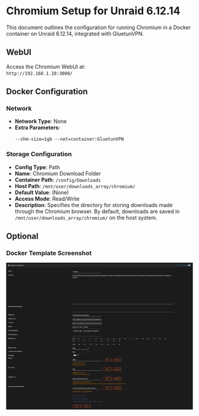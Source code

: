 # Chromium Setup for Unraid 6.12.14

This document outlines the configuration for running Chromium in a Docker container on Unraid 6.12.14, integrated with GluetunVPN.

## WebUI
Access the Chromium WebUI at:  
`http://192.168.1.10:3000/`

## Docker Configuration

### Network
- **Network Type**: None
- **Extra Parameters**:  
  ```
  --shm-size=1gb --net=container:GluetunVPN
  ```

### Storage Configuration
- **Config Type**: Path
- **Name**: Chromium Download Folder
- **Container Path**: `/config/Downloads`
- **Host Path**: `/mnt/user/downloads_array/chromium/`
- **Default Value**: (None)
- **Access Mode**: Read/Write
- **Description**: Specifies the directory for storing downloads made through the Chromium browser. By default, downloads are saved in `/mnt/user/downloads_array/chromium/` on the host system.

## Optional
### Docker Template Screenshot
![Chromium Docker Template](https://github.com/RzrZrx/Gluetun-qBittorrent-Port-Updater-Script-For-unRAID/blob/main/Setup/img/chromium_template.png)